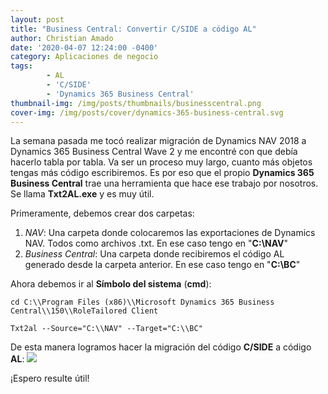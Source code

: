 ```yaml
---
layout: post
title: "Business Central: Convertir C/SIDE a código AL"
author: Christian Amado
date: '2020-04-07 12:24:00 -0400'
category: Aplicaciones de negocio 
tags:
        - AL
        - 'C/SIDE'
        - 'Dynamics 365 Business Central'
thumbnail-img: /img/posts/thumbnails/businesscentral.png
cover-img: /img/posts/cover/dynamics-365-business-central.svg
---
```


La semana pasada me tocó realizar migración de Dynamics NAV 2018 a Dynamics 365 Business Central Wave 2 y me encontré con que debía hacerlo tabla por tabla. Va ser un proceso muy largo, cuanto más objetos tengas más código escribiremos. Es por eso que el propio **Dynamics 365 Business Central** trae una herramienta que hace ese trabajo por nosotros. Se llama **Txt2AL.exe** y es muy útil.

Primeramente, debemos crear dos carpetas:

<!--more-->

1. _NAV_: Una carpeta donde colocaremos las exportaciones de Dynamics NAV. Todos como archivos .txt. En ese caso tengo en "**C:\\NAV**"
2. _Business Central_: Una carpeta donde recibiremos el código AL generado desde la carpeta anterior. En ese caso tengo en "**C:\\BC**"

Ahora debemos ir al **Símbolo del sistema** (**cmd**):
```
cd C:\\Program Files (x86)\\Microsoft Dynamics 365 Business Central\\150\\RoleTailored Client

Txt2al --Source="C:\\NAV" --Target="C:\\BC"
```
De esta manera logramos hacer la migración del código **C/SIDE** a código **AL**: ![](/img/posts/businesscentral/bc_nav_to_bc.png)

¡Espero resulte útil!
